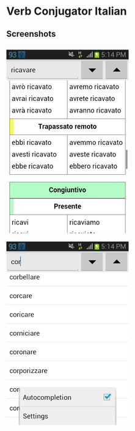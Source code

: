 
# Verb Conjugator Italian

## Screenshots

![img1](source/img/img1.png)
---
![img2](source/img/img2.png)
